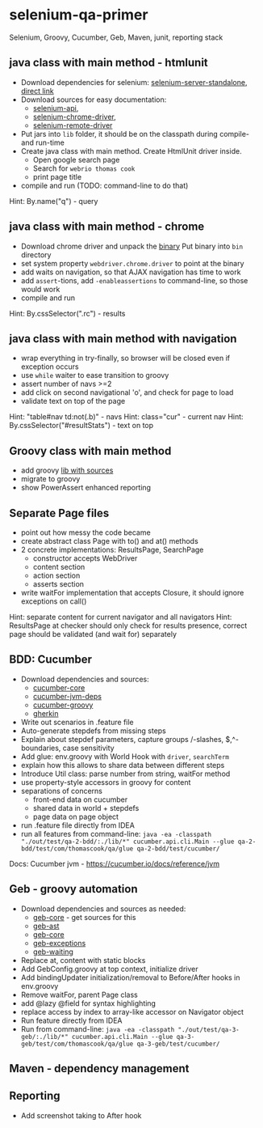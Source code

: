 # selenium-qa-primer
Selenium, Groovy, Cucumber, Geb, Maven, junit, reporting stack

## java class with main method - htmlunit

- Download dependencies for selenium: 
[selenium-server-standalone](http://www.seleniumhq.org/download/), [direct link](http://selenium-release.storage.googleapis.com/3.3/selenium-server-standalone-3.3.1.jar)
- Download sources for easy documentation:
    * [selenium-api](http://central.maven.org/maven2/org/seleniumhq/selenium/selenium-api/3.3.1/),  
    * [selenium-chrome-driver](http://central.maven.org/maven2/org/seleniumhq/selenium/selenium-chrome-driver/3.3.1/),
    * [selenium-remote-driver](http://central.maven.org/maven2/org/seleniumhq/selenium/selenium-remote-driver/)
- Put jars into `lib` folder, it should be on the classpath during compile- and run-time
- Create java class with main method. Create HtmlUnit driver inside. 
    * Open google search page
    * Search for `webrio thomas cook`
    * print page title
- compile and run (TODO: command-line to do that)

Hint: By.name("q") - query

## java class with main method - chrome 
- Download chrome driver and unpack the [binary](https://chromedriver.storage.googleapis.com/index.html)
Put binary into `bin` directory
- set system property `webdriver.chrome.driver` to point at the binary
- add waits on navigation, so that AJAX navigation has time to work
- add `assert`-tions, add `-enableassertions` to command-line, so those would work
- compile and run

Hint: By.cssSelector(".rc") - results

## java class with main method with navigation

- wrap everything in try-finally, so browser will be closed even if exception occurs
- use `while` waiter to ease transition to groovy
- assert number of navs >=2
- add click on second navigational 'o', and check for page to load
- validate text on top of the page

Hint: "table#nav td:not(.b)" - navs
Hint: class="cur" - current nav
Hint: By.cssSelector("#resultStats") - text on top

## Groovy class with main method

- add groovy [lib with sources](http://central.maven.org/maven2/org/codehaus/groovy/groovy-all/)
- migrate to groovy
- show PowerAssert enhanced reporting

## Separate Page files

- point out how messy the code became
- create abstract class Page with to() and at() methods
- 2 concrete implementations: ResultsPage, SearchPage
    * constructor accepts WebDriver
    * content section
    * action section
    * asserts section
- write waitFor implementation that accepts Closure<Boolean>, 
it should ignore exceptions on call()

Hint: separate content for current navigator and all navigators
Hint: ResultsPage at checker should only check for results presence,
correct page should be validated (and wait for) separately

## BDD: Cucumber

- Download dependencies and sources:
    * [cucumber-core](http://repo1.maven.org/maven2/info/cukes/cucumber-core/)
    * [cucumber-jvm-deps](http://repo1.maven.org/maven2/info/cukes/cucumber-jvm-deps/)
    * [cucumber-groovy](http://repo1.maven.org/maven2/info/cukes/cucumber-groovy/)
    * [gherkin](http://central.maven.org/maven2/info/cukes/gherkin/)
- Write out scenarios in .feature file
- Auto-generate stepdefs from missing steps
- Explain about stepdef parameters, capture groups /-slashes, $,^-boundaries, case sensitivity
- Add glue: env.groovy with World Hook with `driver`, `searchTerm`
- explain how this allows to share data between different steps
- Introduce Util class: parse number from string, waitFor method
- use property-style accessors in groovy for content
- separations of concerns 
    * front-end data on cucumber
    * shared data in world + stepdefs
    * page data on page object
- run .feature file directly from IDEA
- run all features from command-line:
`java -ea -classpath "./out/test/qa-2-bdd/:./lib/*" cucumber.api.cli.Main --glue qa-2-bdd/test/com/thomascook/qa/glue qa-2-bdd/test/cucumber/`


Docs: Cucumber jvm - https://cucumber.io/docs/reference/jvm

## Geb - groovy automation

- Download dependencies and sources as needed:
    * [geb-core](http://central.maven.org/maven2/org/gebish/geb-core/geb-core/) - get sources for this
    * [geb-ast](http://central.maven.org/maven2/org/gebish/geb-core/geb-ast/)
    * [geb-core](http://central.maven.org/maven2/org/gebish/geb-core/geb-core/)
    * [geb-exceptions](http://central.maven.org/maven2/org/gebish/geb-core/geb-exceptions/)
    * [geb-waiting](http://central.maven.org/maven2/org/gebish/geb-core/geb-waiting/)
- Replace at, content with static blocks
- Add GebConfig.groovy at top context, initialize driver
- Add bindingUpdater initialization/removal to Before/After hooks in env.groovy 
- Remove waitFor, parent Page class
- add @lazy @field for syntax highlighting
- replace access by index to array-like accessor on Navigator object
- Run feature directly from IDEA
- Run from command-line:
`java -ea -classpath "./out/test/qa-3-geb/:./lib/*" cucumber.api.cli.Main --glue qa-3-geb/test/com/thomascook/qa/glue qa-3-geb/test/cucumber/`

## Maven - dependency management

## Reporting

- Add screenshot taking to After hook